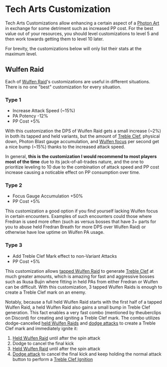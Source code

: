 # Tech Arts Customization

Tech Arts Customizations allow enhancing a certain aspect of a [Photon Art](#photon-arts) in exchange for some detriment such as increased PP cost. For the best value out of your resources, you should level customizations to level 5 and then work towards getting them to level 10 later.

For brevity, the customizations below will only list their stats at the maximum level.

## Wulfen Raid

Each of [Wulfen Raid](#wulfen-raid)'s customizations are useful in different situations. There is no one "best" customization for every situation.

### Type 1

- Increase Attack Speed (~15%)
- PA Potency -12%
- PP Cost +5%

With this customization the DPS of Wulfen Raid gets a small increase (~2%) in both its tapped and held variants, but the amount of [Treble Clef](#treble-clef-marking), physical down, Photon Blast gauge accumulation, and [Wulfen focus](#harmonizer-focus) per second get a nice bump (~15%) thanks to the increased attack speed.

In general, **this is the customization I would recommend to most players most of the time** due to its jack-of-all-trades nature, and the one to prioritize leveling to 10 due to the combination of attack speed and PP cost increase causing a noticable effect on PP consumption over time.

### Type 2

- Focus Gauge Accumulation +50%
- PP Cost +5%

This customization a good option if you find yourself lacking Wulfen focus in certain encounters. Examples of such encounters could those where Fredran is used more often (such as versus bosses that have 3+ parts for you to abuse held Fredran Breath for more DPS over Wulfen Raid) or otherwise have low uptime on Wulfen PA usage.

### Type 3

- Add Treble Clef Mark effect to non-Variant Attacks
- PP Cost +5%

This customization allows [tapped Wulfen Raid](#tapped-wulfen-raid) to generate [Treble Clef](#treble-clef-marking) at much greater amounts, which is amazing for fast and aggressive bosses such as Ikusa Bujin where fitting in held PAs from either Fredran or Wulfen can be difficult. With this customization, 3 tapped Wulfen Raids is enough to create a Treble Clef mark on an enemy.

Notably, because a full held Wulfen Raid starts with the first half of a tapped Wulfen Raid, a held Wulfen Raid also gains a small bump in Treble Clef generation. This fact enables a very fast combo (mentioned by theuberclips on Discord) for creating and igniting a Treble Clef mark.
The combo utilizes dodge-cancelled [held Wulfen Raids](held-wulfen-raid) and [dodge attacks](#dodge-attack) to create a Treble Clef mark and immediately ignite it:

1. [Held Wulfen Raid](held-wulfen-raid) until after the spin attack
1. Dodge to cancel the final kick
1. [Held Wulfen Raid](held-wulfen-raid) until after the spin attack
1. [Dodge attack](#dodge-attack) to cancel the final kick and keep holding the normal attack button to perform a [Treble Clef Ignition](#treble-clef-ignition)
